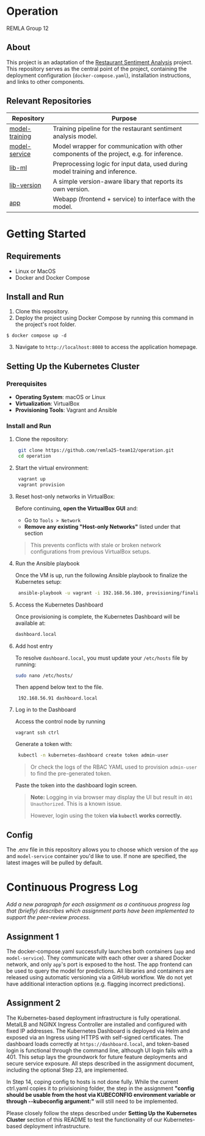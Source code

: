 # Operation

REMLA Group 12

## About

This project is an adaptation of the [Restaurant Sentiment Analysis](https://github.com/proksch/restaurant-sentiment) project.
This repository serves as the central point of the project, containing the deployment configuration (`docker-compose.yaml`), installation instructions, and links to other components.

## Relevant Repositories

| Repository                                                         | Purpose                                                                                   |
| ------------------------------------------------------------------ | ----------------------------------------------------------------------------------------- |
| [model-training](https://github.com/remla25-team12/model-training) | Training pipeline for the restaurant sentiment analysis model.                            |
| [model-service](https://github.com/remla25-team12/model-service)   | Model wrapper for communication with other components of the project, e.g. for inference. |
| [lib-ml](https://github.com/remla25-team12/lib-ml)                 | Preprocessing logic for input data, used during model training and inference.             |
| [lib-version](https://github.com/remla25-team12/lib-version)       | A simple version-aware libary that reports its own version.                               |
| [app](https://github.com/remla25-team12/app)                       | Webapp (frontend + service) to interface with the model.                                  |

# Getting Started

## Requirements

- Linux or MacOS
- Docker and Docker Compose

## Install and Run

1. Clone this repository.
2. Deploy the project using Docker Compose by running this command in the project's root folder.

```
$ docker compose up -d
```

3. Navigate to `http://localhost:8080` to access the application homepage.

## Setting Up the Kubernetes Cluster

### Prerequisites

- **Operating System**: macOS or Linux
- **Virtualization**: VirtualBox
- **Provisioning Tools**: Vagrant and Ansible

### Install and Run

1. Clone the repository:

   ```bash
    git clone https://github.com/remla25-team12/operation.git
    cd operation
   ```

2. Start the virtual environment:

   ```bash
    vagrant up
    vagrant provision
   ```

3. Reset host-only networks in VirtualBox:

   Before continuing, **open the VirtualBox GUI** and:

   - Go to `Tools > Network`
   - **Remove any existing "Host-only Networks"** listed under that section

   > This prevents conflicts with stale or broken network configurations from previous VirtualBox setups.

4. Run the Ansible playbook

   Once the VM is up, run the following Ansible playbook to finalize the Kubernetes setup:

   ```bash
    ansible-playbook -u vagrant -i 192.168.56.100, provisioning/finalization.yml
   ```

5. Access the Kubernetes Dashboard

   Once provisioning is complete, the Kubernetes Dashboard will be available at:

   ```bash
   dashboard.local
   ```

6. Add host entry


   To resolve `dashboard.local`, you must update your `/etc/hosts` file by running:
      ```bash
   sudo nano /etc/hosts/
   ```
   Then append below text to the file.

   ```plaintext
    192.168.56.91 dashboard.local
   ```

7. Log in to the Dashboard

   Access the control node by running 
   ```
   vagrant ssh ctrl
   ```

   Generate a token with:

   ```bash
    kubectl -n kubernetes-dashboard create token admin-user
   ```

   > Or check the logs of the RBAC YAML used to provision `admin-user` to find the pre-generated token.

   Paste the token into the dashboard login screen.

   > **Note:** Logging in via browser may display the UI but result in `401 Unauthorized`. This is a known issue.
   >
   > However, login using the token **via `kubectl` works correctly.**

## Config

The .env file in this repository allows you to choose which version of the `app` and `model-service` container you'd like to use. If none are specified, the latest images will be pulled by default.

# Continuous Progress Log

_Add a new paragraph for each assignment as a continuous progress log that (briefly) describes which assignment parts have been implemented to support the peer-review process._

## Assignment 1

The docker-compose.yaml successfully launches both containers (`app` and `model-service`). They communicate with each other over a shared Docker network, and only `app`'s port is exposed to the host. The app frontend can be used to query the model for predictions. All libraries and containers are released using automatic versioning via a GitHub workflow. We do not yet have additional interaction options (e.g. flagging incorrect predictions).

## Assignment 2

The Kubernetes-based deployment infrastructure is fully operational. MetalLB and NGINX Ingress Controller are installed and configured with fixed IP addresses. The Kubernetes Dashboard is deployed via Helm and exposed via an Ingress using HTTPS with self-signed certificates. The dashboard loads correctly at `https://dashboard.local`, and token-based login is functional through the command line, although UI login fails with a 401. This setup lays the groundwork for future feature deployments and secure service exposure. All steps described in the assignment document, including the optional Step 23, are implemented. 

In Step 14, coping config to hosts is not done fully. While the current ctrl.yaml copies it to privisioning folder, the step in the assignment **"config should be usable from the host via KUBECONFIG environment variable or through --kubeconfig argument:"** will still need to be implemented.

Please closely follow the steps described under **Setting Up the Kubernetes Cluster** section of this README to test the functionality of our Kubernetes-based deployment infrastructure.

